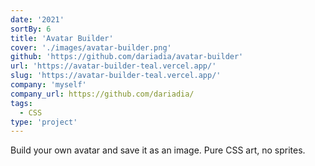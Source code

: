 ```yaml
---
date: '2021'
sortBy: 6
title: 'Avatar Builder'
cover: './images/avatar-builder.png'
github: 'https://github.com/dariadia/avatar-builder'
url: 'https://avatar-builder-teal.vercel.app/'
slug: 'https://avatar-builder-teal.vercel.app/'
company: 'myself'
company_url: https://github.com/dariadia/
tags: 
  - CSS
type: 'project'
---
```


Build your own avatar and save it as an image. Pure CSS art, no sprites. 
